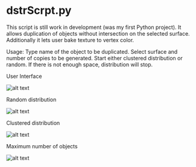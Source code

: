 # dstrScrpt.py

This script is still work in development (was my first Python project). It allows duplication of objects without intersection on the selected surface. Additionally it lets user bake texture to vertex color.

Usage: Type name of the object to be duplicated. Select surface and number of copies to be generated. Start either clustered distribution or random. If there is not enough space, distribution will stop.

User Interface

![alt text](/images/blender_2018-03-11_22-28-13.png?raw=true "Interface")

Random distribution

![alt text](/images/distr1.gif?raw=true "Random Distr")

Clustered distribution

![alt text](/images/distr2.gif?raw=true "Clustered Distr")

Maximum number of objects

![alt text](/images/distr3.gif?raw=true "Max Distr")
